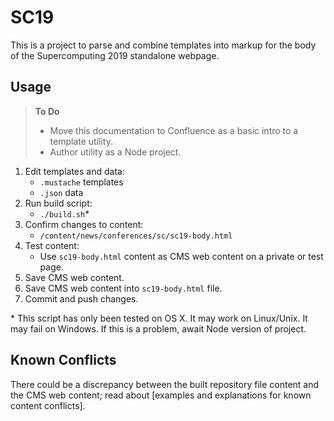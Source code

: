 # SC19

This is a project to parse and combine templates into markup for the body of the Supercomputing 2019 standalone webpage.

## Usage

> **To Do**
>
> - Move this documentation to Confluence as a basic intro to a template utility.
> - Author utility as a Node project.

1. Edit templates and data:
    - `.mustache` templates
    - `.json` data
2. Run build script:
    - `./build.sh`\*
3. Confirm changes to content:
    - `/content/news/conferences/sc/sc19-body.html`
4. Test content:
    - Use `sc19-body.html` content as CMS web content on a private or test page.
5. Save CMS web content.
6. Save CMS web content into `sc19-body.html` file.
7. Commit and push changes.

<!-- Footnotes (newlines after each are required for formatting) -->

\* This script has only been tested on OS X. It may work on Linux/Unix. It may fail on Windows. If this is a problem, await Node version of project.

## Known Conflicts

There could be a discrepancy between the built repository file content and the CMS web content; read about [examples and explanations for known content conflicts].

<!-- References (recommended for all links) -->

[doc-conflicts]: ../../docs/content-conflicts.md "Known Content Conflicts"
